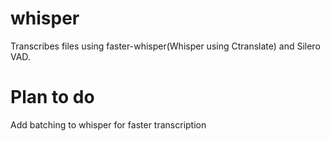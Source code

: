 # whisper
Transcribes files using faster-whisper(Whisper using Ctranslate) and Silero VAD.  
# Plan to do
Add batching to whisper for faster transcription
